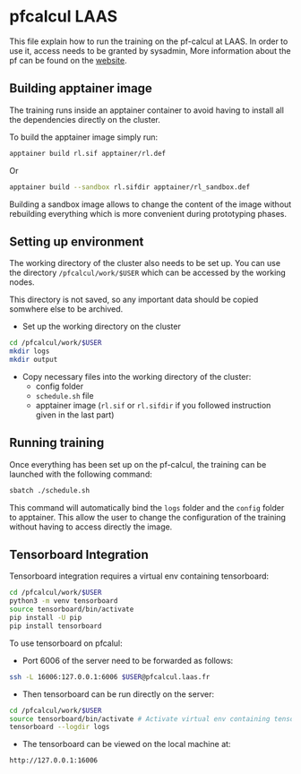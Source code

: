 # pfcalcul LAAS

This file explain how to run the training on the pf-calcul at LAAS.
In order to use it, access needs to be granted by sysadmin,
More information about the pf can be found on the [website](https://pfcalcul.laas.fr/).

## Building apptainer image

The training runs inside an apptainer container to avoid having to install all
the dependencies directly on the cluster.

To build the apptainer image simply run:

```bash
apptainer build rl.sif apptainer/rl.def
```

Or

```bash
apptainer build --sandbox rl.sifdir apptainer/rl_sandbox.def
```

Building a sandbox image allows to change the content of the image without rebuilding everything
which is more convenient during prototyping phases.

## Setting up environment

The working directory of the cluster also needs to be set up.
You can use the directory `/pfcalcul/work/$USER` which can be accessed by the working nodes.

This directory is not saved, so any important data should be copied somwhere else to be archived.

- Set up the working directory on the cluster

```bash
cd /pfcalcul/work/$USER
mkdir logs
mkdir output
```

- Copy necessary files into the working directory of the cluster:
  - config folder
  - `schedule.sh` file
  - apptainer image (`rl.sif` or `rl.sifdir` if you followed instruction given in the last part)

## Running training

Once everything has been set up on the pf-calcul,
the training can be launched with the following command:

```bash
sbatch ./schedule.sh
```

This command will automatically bind the `logs` folder and the `config` folder to apptainer.
This allow the user to change the configuration of the training without having to access directly the image.

## Tensorboard Integration

Tensorboard integration requires a virtual env containing tensorboard:

```bash
cd /pfcalcul/work/$USER
python3 -m venv tensorboard
source tensorboard/bin/activate
pip install -U pip
pip install tensorboard
```

To use tensorboard on pfcalul:

- Port 6006 of the server need to be forwarded as follows:

```bash
ssh -L 16006:127.0.0.1:6006 $USER@pfcalcul.laas.fr
```

- Then tensorboard can be run directly on the server:

```bash
cd /pfcalcul/work/$USER
source tensorboard/bin/activate # Activate virtual env containing tensorboard
tensorboard --logdir logs
```

- The tensorboard can be viewed on the local machine at:

```bash
http://127.0.0.1:16006
```
